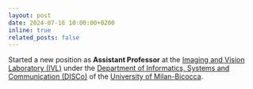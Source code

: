 ```yaml
---
layout: post
date: 2024-07-16 10:00:00+0200
inline: true
related_posts: false
---
```


Started a new position as **Assistant Professor** at the [Imaging and Vision Laboratory (IVL)](http://www.ivl.disco.unimib.it/) under the [Department of Informatics, Systems and Communication (DISCo)](https://www.disco.unimib.it) 
of the [University of Milan-Bicocca](https://www.unimib.it).